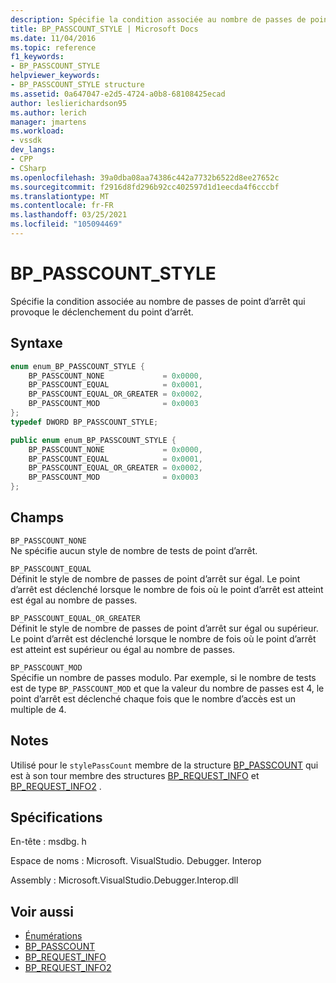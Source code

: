 ```yaml
---
description: Spécifie la condition associée au nombre de passes de point d’arrêt qui provoque le déclenchement du point d’arrêt.
title: BP_PASSCOUNT_STYLE | Microsoft Docs
ms.date: 11/04/2016
ms.topic: reference
f1_keywords:
- BP_PASSCOUNT_STYLE
helpviewer_keywords:
- BP_PASSCOUNT_STYLE structure
ms.assetid: 0a647047-e2d5-4724-a0b8-68108425ecad
author: leslierichardson95
ms.author: lerich
manager: jmartens
ms.workload:
- vssdk
dev_langs:
- CPP
- CSharp
ms.openlocfilehash: 39a0dba08aa74386c442a7732b6522d8ee27652c
ms.sourcegitcommit: f2916d8fd296b92cc402597d1d1eecda4f6cccbf
ms.translationtype: MT
ms.contentlocale: fr-FR
ms.lasthandoff: 03/25/2021
ms.locfileid: "105094469"
---
```

# <a name="bp_passcount_style"></a>BP_PASSCOUNT_STYLE
Spécifie la condition associée au nombre de passes de point d’arrêt qui provoque le déclenchement du point d’arrêt.

## <a name="syntax"></a>Syntaxe

```cpp
enum enum_BP_PASSCOUNT_STYLE {
    BP_PASSCOUNT_NONE             = 0x0000,
    BP_PASSCOUNT_EQUAL            = 0x0001,
    BP_PASSCOUNT_EQUAL_OR_GREATER = 0x0002,
    BP_PASSCOUNT_MOD              = 0x0003
};
typedef DWORD BP_PASSCOUNT_STYLE;
```

```csharp
public enum enum_BP_PASSCOUNT_STYLE {
    BP_PASSCOUNT_NONE             = 0x0000,
    BP_PASSCOUNT_EQUAL            = 0x0001,
    BP_PASSCOUNT_EQUAL_OR_GREATER = 0x0002,
    BP_PASSCOUNT_MOD              = 0x0003
};
```

## <a name="fields"></a>Champs
`BP_PASSCOUNT_NONE`\
Ne spécifie aucun style de nombre de tests de point d’arrêt.

`BP_PASSCOUNT_EQUAL`\
Définit le style de nombre de passes de point d’arrêt sur égal. Le point d’arrêt est déclenché lorsque le nombre de fois où le point d’arrêt est atteint est égal au nombre de passes.

`BP_PASSCOUNT_EQUAL_OR_GREATER`\
Définit le style de nombre de passes de point d’arrêt sur égal ou supérieur. Le point d’arrêt est déclenché lorsque le nombre de fois où le point d’arrêt est atteint est supérieur ou égal au nombre de passes.

`BP_PASSCOUNT_MOD`\
Spécifie un nombre de passes modulo. Par exemple, si le nombre de tests est de type `BP_PASSCOUNT_MOD` et que la valeur du nombre de passes est 4, le point d’arrêt est déclenché chaque fois que le nombre d’accès est un multiple de 4.

## <a name="remarks"></a>Notes
Utilisé pour le `stylePassCount` membre de la structure [BP_PASSCOUNT](../../../extensibility/debugger/reference/bp-passcount.md) qui est à son tour membre des structures [BP_REQUEST_INFO](../../../extensibility/debugger/reference/bp-request-info.md) et [BP_REQUEST_INFO2](../../../extensibility/debugger/reference/bp-request-info2.md) .

## <a name="requirements"></a>Spécifications
En-tête : msdbg. h

Espace de noms : Microsoft. VisualStudio. Debugger. Interop

Assembly : Microsoft.VisualStudio.Debugger.Interop.dll

## <a name="see-also"></a>Voir aussi
- [Énumérations](../../../extensibility/debugger/reference/enumerations-visual-studio-debugging.md)
- [BP_PASSCOUNT](../../../extensibility/debugger/reference/bp-passcount.md)
- [BP_REQUEST_INFO](../../../extensibility/debugger/reference/bp-request-info.md)
- [BP_REQUEST_INFO2](../../../extensibility/debugger/reference/bp-request-info2.md)
